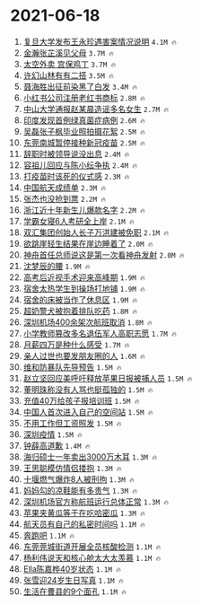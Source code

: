 # 2021-06-18

1. [复旦大学发布王永珍遇害案情况说明](https://s.weibo.com/weibo?q=%23%E5%A4%8D%E6%97%A6%E5%A4%A7%E5%AD%A6%E5%8F%91%E5%B8%83%E7%8E%8B%E6%B0%B8%E7%8F%8D%E9%81%87%E5%AE%B3%E6%A1%88%E6%83%85%E5%86%B5%E8%AF%B4%E6%98%8E%23&Refer=top) `4.1M 🔥`
1. [金瀚张芷溪见父母](https://s.weibo.com/weibo?q=%23%E9%87%91%E7%80%9A%E5%BC%A0%E8%8A%B7%E6%BA%AA%E8%A7%81%E7%88%B6%E6%AF%8D%23&Refer=top) `3.7M 🔥`
1. [太空外卖 宫保鸡丁](https://s.weibo.com/weibo?q=%E5%A4%AA%E7%A9%BA%E5%A4%96%E5%8D%96%20%E5%AE%AB%E4%BF%9D%E9%B8%A1%E4%B8%81&Refer=top) `3.7M 🔥`
1. [许幻山林有有二搭](https://s.weibo.com/weibo?q=%23%E8%AE%B8%E5%B9%BB%E5%B1%B1%E6%9E%97%E6%9C%89%E6%9C%89%E4%BA%8C%E6%90%AD%23&Refer=top) `3.5M 🔥`
1. [聂海胜出征前染黑了白发](https://s.weibo.com/weibo?q=%23%E8%81%82%E6%B5%B7%E8%83%9C%E5%87%BA%E5%BE%81%E5%89%8D%E6%9F%93%E9%BB%91%E4%BA%86%E7%99%BD%E5%8F%91%23&Refer=top) `3.4M 🔥`
1. [小红书公司注册老红书商标](https://s.weibo.com/weibo?q=%23%E5%B0%8F%E7%BA%A2%E4%B9%A6%E5%85%AC%E5%8F%B8%E6%B3%A8%E5%86%8C%E8%80%81%E7%BA%A2%E4%B9%A6%E5%95%86%E6%A0%87%23&Refer=top) `2.8M 🔥`
1. [中山大学通报赵某晨造谣多名女生](https://s.weibo.com/weibo?q=%23%E4%B8%AD%E5%B1%B1%E5%A4%A7%E5%AD%A6%E9%80%9A%E6%8A%A5%E8%B5%B5%E6%9F%90%E6%99%A8%E9%80%A0%E8%B0%A3%E5%A4%9A%E5%90%8D%E5%A5%B3%E7%94%9F%23&Refer=top) `2.7M 🔥`
1. [印度发现首例绿真菌症病例](https://s.weibo.com/weibo?q=%23%E5%8D%B0%E5%BA%A6%E5%8F%91%E7%8E%B0%E9%A6%96%E4%BE%8B%E7%BB%BF%E7%9C%9F%E8%8F%8C%E7%97%87%E7%97%85%E4%BE%8B%23&Refer=top) `2.6M 🔥`
1. [吴磊张子枫毕业照拍摄花絮](https://s.weibo.com/weibo?q=%23%E5%90%B4%E7%A3%8A%E5%BC%A0%E5%AD%90%E6%9E%AB%E6%AF%95%E4%B8%9A%E7%85%A7%E6%8B%8D%E6%91%84%E8%8A%B1%E7%B5%AE%23&Refer=top) `2.5M 🔥`
1. [东莞南城暂停接种新冠疫苗](https://s.weibo.com/weibo?q=%23%E4%B8%9C%E8%8E%9E%E5%8D%97%E5%9F%8E%E6%9A%82%E5%81%9C%E6%8E%A5%E7%A7%8D%E6%96%B0%E5%86%A0%E7%96%AB%E8%8B%97%23&Refer=top) `2.5M 🔥`
1. [辞职时被领导说没出息](https://s.weibo.com/weibo?q=%23%E8%BE%9E%E8%81%8C%E6%97%B6%E8%A2%AB%E9%A2%86%E5%AF%BC%E8%AF%B4%E6%B2%A1%E5%87%BA%E6%81%AF%23&Refer=top) `2.4M 🔥`
1. [容祖儿回应与陈小纭争执](https://s.weibo.com/weibo?q=%23%E5%AE%B9%E7%A5%96%E5%84%BF%E5%9B%9E%E5%BA%94%E4%B8%8E%E9%99%88%E5%B0%8F%E7%BA%AD%E4%BA%89%E6%89%A7%23&Refer=top) `2.4M 🔥`
1. [打疫苗时该死的仪式感](https://s.weibo.com/weibo?q=%23%E6%89%93%E7%96%AB%E8%8B%97%E6%97%B6%E8%AF%A5%E6%AD%BB%E7%9A%84%E4%BB%AA%E5%BC%8F%E6%84%9F%23&Refer=top) `2.3M 🔥`
1. [中国航天成绩单](https://s.weibo.com/weibo?q=%23%E4%B8%AD%E5%9B%BD%E8%88%AA%E5%A4%A9%E6%88%90%E7%BB%A9%E5%8D%95%23&Refer=top) `2.3M 🔥`
1. [张杰也没抢到票](https://s.weibo.com/weibo?q=%23%E5%BC%A0%E6%9D%B0%E4%B9%9F%E6%B2%A1%E6%8A%A2%E5%88%B0%E7%A5%A8%23&Refer=top) `2.2M 🔥`
1. [浙江近十年新生儿爆款名字](https://s.weibo.com/weibo?q=%23%E6%B5%99%E6%B1%9F%E8%BF%91%E5%8D%81%E5%B9%B4%E6%96%B0%E7%94%9F%E5%84%BF%E7%88%86%E6%AC%BE%E5%90%8D%E5%AD%97%23&Refer=top) `2.2M 🔥`
1. [学霸女寝6人考研全上岸](https://s.weibo.com/weibo?q=%23%E5%AD%A6%E9%9C%B8%E5%A5%B3%E5%AF%9D6%E4%BA%BA%E8%80%83%E7%A0%94%E5%85%A8%E4%B8%8A%E5%B2%B8%23&Refer=top) `2.1M 🔥`
1. [双汇集团创始人长子万洪建被免职](https://s.weibo.com/weibo?q=%23%E5%8F%8C%E6%B1%87%E9%9B%86%E5%9B%A2%E5%88%9B%E5%A7%8B%E4%BA%BA%E9%95%BF%E5%AD%90%E4%B8%87%E6%B4%AA%E5%BB%BA%E8%A2%AB%E5%85%8D%E8%81%8C%23&Refer=top) `2.1M 🔥`
1. [欲跳崖轻生结果在崖边睡着了](https://s.weibo.com/weibo?q=%23%E6%AC%B2%E8%B7%B3%E5%B4%96%E8%BD%BB%E7%94%9F%E7%BB%93%E6%9E%9C%E5%9C%A8%E5%B4%96%E8%BE%B9%E7%9D%A1%E7%9D%80%E4%BA%86%23&Refer=top) `2.0M 🔥`
1. [神舟首任总师说这是第一次看神舟发射](https://s.weibo.com/weibo?q=%23%E7%A5%9E%E8%88%9F%E9%A6%96%E4%BB%BB%E6%80%BB%E5%B8%88%E8%AF%B4%E8%BF%99%E6%98%AF%E7%AC%AC%E4%B8%80%E6%AC%A1%E7%9C%8B%E7%A5%9E%E8%88%9F%E5%8F%91%E5%B0%84%23&Refer=top) `2.0M 🔥`
1. [沈梦辰的腰](https://s.weibo.com/weibo?q=%23%E6%B2%88%E6%A2%A6%E8%BE%B0%E7%9A%84%E8%85%B0%23&Refer=top) `1.9M 🔥`
1. [高考后近视手术迎来高峰期](https://s.weibo.com/weibo?q=%23%E9%AB%98%E8%80%83%E5%90%8E%E8%BF%91%E8%A7%86%E6%89%8B%E6%9C%AF%E8%BF%8E%E6%9D%A5%E9%AB%98%E5%B3%B0%E6%9C%9F%23&Refer=top) `1.9M 🔥`
1. [宿舍太热学生到操场打地铺](https://s.weibo.com/weibo?q=%23%E5%AE%BF%E8%88%8D%E5%A4%AA%E7%83%AD%E5%AD%A6%E7%94%9F%E5%88%B0%E6%93%8D%E5%9C%BA%E6%89%93%E5%9C%B0%E9%93%BA%23&Refer=top) `1.9M 🔥`
1. [宿舍的床被当作了休息区](https://s.weibo.com/weibo?q=%23%E5%AE%BF%E8%88%8D%E7%9A%84%E5%BA%8A%E8%A2%AB%E5%BD%93%E4%BD%9C%E4%BA%86%E4%BC%91%E6%81%AF%E5%8C%BA%23&Refer=top) `1.9M 🔥`
1. [超奶警犬被抱着排队吃药](https://s.weibo.com/weibo?q=%23%E8%B6%85%E5%A5%B6%E8%AD%A6%E7%8A%AC%E8%A2%AB%E6%8A%B1%E7%9D%80%E6%8E%92%E9%98%9F%E5%90%83%E8%8D%AF%23&Refer=top) `1.8M 🔥`
1. [深圳机场400余架次航班取消](https://s.weibo.com/weibo?q=%23%E6%B7%B1%E5%9C%B3%E6%9C%BA%E5%9C%BA400%E4%BD%99%E6%9E%B6%E6%AC%A1%E8%88%AA%E7%8F%AD%E5%8F%96%E6%B6%88%23&Refer=top) `1.8M 🔥`
1. [小学教师篡改多名退伍军人高职志愿](https://s.weibo.com/weibo?q=%23%E5%B0%8F%E5%AD%A6%E6%95%99%E5%B8%88%E7%AF%A1%E6%94%B9%E5%A4%9A%E5%90%8D%E9%80%80%E4%BC%8D%E5%86%9B%E4%BA%BA%E9%AB%98%E8%81%8C%E5%BF%97%E6%84%BF%23&Refer=top) `1.7M 🔥`
1. [月薪四万是种什么感受](https://s.weibo.com/weibo?q=%23%E6%9C%88%E8%96%AA%E5%9B%9B%E4%B8%87%E6%98%AF%E7%A7%8D%E4%BB%80%E4%B9%88%E6%84%9F%E5%8F%97%23&Refer=top) `1.7M 🔥`
1. [亲人过世也要发朋友圈的人](https://s.weibo.com/weibo?q=%23%E4%BA%B2%E4%BA%BA%E8%BF%87%E4%B8%96%E4%B9%9F%E8%A6%81%E5%8F%91%E6%9C%8B%E5%8F%8B%E5%9C%88%E7%9A%84%E4%BA%BA%23&Refer=top) `1.6M 🔥`
1. [维和防暴队先导预告](https://s.weibo.com/weibo?q=%23%E7%BB%B4%E5%92%8C%E9%98%B2%E6%9A%B4%E9%98%9F%E5%85%88%E5%AF%BC%E9%A2%84%E5%91%8A%23&Refer=top) `1.5M 🔥`
1. [赵立坚回应美呼吁释放苹果日报被捕人员](https://s.weibo.com/weibo?q=%23%E8%B5%B5%E7%AB%8B%E5%9D%9A%E5%9B%9E%E5%BA%94%E7%BE%8E%E5%91%BC%E5%90%81%E9%87%8A%E6%94%BE%E8%8B%B9%E6%9E%9C%E6%97%A5%E6%8A%A5%E8%A2%AB%E6%8D%95%E4%BA%BA%E5%91%98%23&Refer=top) `1.5M 🔥`
1. [董明珠称没有人骂也挺孤独的](https://s.weibo.com/weibo?q=%23%E8%91%A3%E6%98%8E%E7%8F%A0%E7%A7%B0%E6%B2%A1%E6%9C%89%E4%BA%BA%E9%AA%82%E4%B9%9F%E6%8C%BA%E5%AD%A4%E7%8B%AC%E7%9A%84%23&Refer=top) `1.5M 🔥`
1. [充值40万给孩子报培训班](https://s.weibo.com/weibo?q=%23%E5%85%85%E5%80%BC40%E4%B8%87%E7%BB%99%E5%AD%A9%E5%AD%90%E6%8A%A5%E5%9F%B9%E8%AE%AD%E7%8F%AD%23&Refer=top) `1.5M 🔥`
1. [中国人首次进入自己的空间站](https://s.weibo.com/weibo?q=%23%E4%B8%AD%E5%9B%BD%E4%BA%BA%E9%A6%96%E6%AC%A1%E8%BF%9B%E5%85%A5%E8%87%AA%E5%B7%B1%E7%9A%84%E7%A9%BA%E9%97%B4%E7%AB%99%23&Refer=top) `1.5M 🔥`
1. [不用工作但工资照发](https://s.weibo.com/weibo?q=%23%E4%B8%8D%E7%94%A8%E5%B7%A5%E4%BD%9C%E4%BD%86%E5%B7%A5%E8%B5%84%E7%85%A7%E5%8F%91%23&Refer=top) `1.5M 🔥`
1. [深圳疫情](https://s.weibo.com/weibo?q=%E6%B7%B1%E5%9C%B3%E7%96%AB%E6%83%85&Refer=top) `1.5M 🔥`
1. [钟薛高道歉](https://s.weibo.com/weibo?q=%23%E9%92%9F%E8%96%9B%E9%AB%98%E9%81%93%E6%AD%89%23&Refer=top) `1.4M 🔥`
1. [海归硕士一年卖出3000万木耳](https://s.weibo.com/weibo?q=%23%E6%B5%B7%E5%BD%92%E7%A1%95%E5%A3%AB%E4%B8%80%E5%B9%B4%E5%8D%96%E5%87%BA3000%E4%B8%87%E6%9C%A8%E8%80%B3%23&Refer=top) `1.3M 🔥`
1. [王思聪模仿情侣搂抱](https://s.weibo.com/weibo?q=%23%E7%8E%8B%E6%80%9D%E8%81%AA%E6%A8%A1%E4%BB%BF%E6%83%85%E4%BE%A3%E6%90%82%E6%8A%B1%23&Refer=top) `1.3M 🔥`
1. [十堰燃气爆炸8人被刑拘](https://s.weibo.com/weibo?q=%23%E5%8D%81%E5%A0%B0%E7%87%83%E6%B0%94%E7%88%86%E7%82%B88%E4%BA%BA%E8%A2%AB%E5%88%91%E6%8B%98%23&Refer=top) `1.3M 🔥`
1. [妈妈勾的凉鞋能有多贵气](https://s.weibo.com/weibo?q=%23%E5%A6%88%E5%A6%88%E5%8B%BE%E7%9A%84%E5%87%89%E9%9E%8B%E8%83%BD%E6%9C%89%E5%A4%9A%E8%B4%B5%E6%B0%94%23&Refer=top) `1.3M 🔥`
1. [深圳机场官方称航班运行总体正常](https://s.weibo.com/weibo?q=%23%E6%B7%B1%E5%9C%B3%E6%9C%BA%E5%9C%BA%E5%AE%98%E6%96%B9%E7%A7%B0%E8%88%AA%E7%8F%AD%E8%BF%90%E8%A1%8C%E6%80%BB%E4%BD%93%E6%AD%A3%E5%B8%B8%23&Refer=top) `1.3M 🔥`
1. [苹果夹黄瓜等于在吃哈密瓜](https://s.weibo.com/weibo?q=%23%E8%8B%B9%E6%9E%9C%E5%A4%B9%E9%BB%84%E7%93%9C%E7%AD%89%E4%BA%8E%E5%9C%A8%E5%90%83%E5%93%88%E5%AF%86%E7%93%9C%23&Refer=top) `1.3M 🔥`
1. [航天员有自己的私密时间吗](https://s.weibo.com/weibo?q=%23%E8%88%AA%E5%A4%A9%E5%91%98%E6%9C%89%E8%87%AA%E5%B7%B1%E7%9A%84%E7%A7%81%E5%AF%86%E6%97%B6%E9%97%B4%E5%90%97%23&Refer=top) `1.1M 🔥`
1. [奔跑吧](https://s.weibo.com/weibo?q=%E5%A5%94%E8%B7%91%E5%90%A7&Refer=top) `1.1M 🔥`
1. [东莞莞城街道开展全员核酸检测](https://s.weibo.com/weibo?q=%23%E4%B8%9C%E8%8E%9E%E8%8E%9E%E5%9F%8E%E8%A1%97%E9%81%93%E5%BC%80%E5%B1%95%E5%85%A8%E5%91%98%E6%A0%B8%E9%85%B8%E6%A3%80%E6%B5%8B%23&Refer=top) `1.1M 🔥`
1. [杨利伟说天和核心舱太大太羡慕](https://s.weibo.com/weibo?q=%23%E6%9D%A8%E5%88%A9%E4%BC%9F%E8%AF%B4%E5%A4%A9%E5%92%8C%E6%A0%B8%E5%BF%83%E8%88%B1%E5%A4%AA%E5%A4%A7%E5%A4%AA%E7%BE%A1%E6%85%95%23&Refer=top) `1.1M 🔥`
1. [Ella陈嘉桦40岁状态](https://s.weibo.com/weibo?q=%23Ella%E9%99%88%E5%98%89%E6%A1%A640%E5%B2%81%E7%8A%B6%E6%80%81%23&Refer=top) `1.1M 🔥`
1. [张雪迎24岁生日写真](https://s.weibo.com/weibo?q=%23%E5%BC%A0%E9%9B%AA%E8%BF%8E24%E5%B2%81%E7%94%9F%E6%97%A5%E5%86%99%E7%9C%9F%23&Refer=top) `1.1M 🔥`
1. [生活在曹县的9个面孔](https://s.weibo.com/weibo?q=%23%E7%94%9F%E6%B4%BB%E5%9C%A8%E6%9B%B9%E5%8E%BF%E7%9A%849%E4%B8%AA%E9%9D%A2%E5%AD%94%23&Refer=top) `1.1M 🔥`
